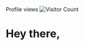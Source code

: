 <span align="left">Profile views</span>
<span align="right">![Visitor Count](https://profile-counter.glitch.me/{rifatbhuiya567}/count.svg)</span>

# Hey there,
